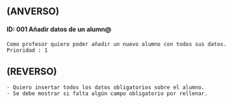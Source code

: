 ## **(ANVERSO)**
#### **ID**: 001 **Añadir datos de un alumn@**
~~~
Como profesor quiero poder añadir un nuevo alumno con todos sus datos.
Prioridad : 1
~~~

## **(REVERSO)**
~~~
· Quiero insertar todos los datos obligatorios sobre el alumno.
· Se debe mostrar si falta algún campo obligatorio por rellenar. 
~~~

